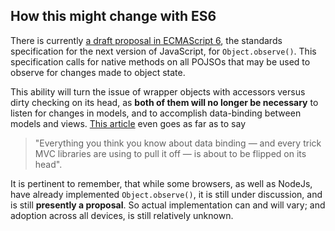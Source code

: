 ## How this might change with ES6

There is currently [a draft proposal in ECMAScript 6](http://wiki.ecmascript.org/doku.php?id=harmony:observe),
the standards specification for the next version of JavaScript,
for `Object.observe()`.
This specification calls for native methods on all POJSOs
that may be used to observe for changes made to object state.

This ability will turn the issue of wrapper objects with accessors versus
dirty checking on its head,
as **both of them will no longer be necessary** to listen for changes in models,
and to accomplish data-binding between models and views.
[This article](http://bocoup.com/weblog/javascript-object-observe/) even goes as far as to say

> "Everything you think you know about data binding — and every trick MVC libraries are using to pull it off — is about to be flipped on its head".

It is pertinent to remember, that while some browsers, as well as NodeJs,
have already implemented `Object.observe()`,
it is still under discussion, and is still **presently a proposal**.
So actual implementation can and will vary;
and adoption across all devices, is still relatively unknown.
